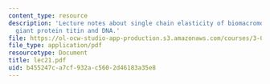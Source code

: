 ```yaml
---
content_type: resource
description: 'Lecture notes about single chain elasticity of biomacromolecules: the
  giant protein titin and DNA.'
file: https://ol-ocw-studio-app-production.s3.amazonaws.com/courses/3-052-nanomechanics-of-materials-and-biomaterials-spring-2007/b455247ca7cf932ac5602d46183a35e8_lec21.pdf
file_type: application/pdf
resourcetype: Document
title: lec21.pdf
uid: b455247c-a7cf-932a-c560-2d46183a35e8
---
```

